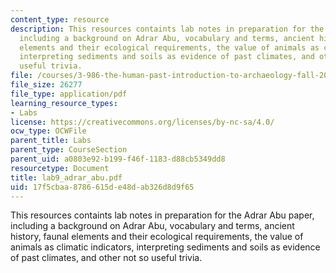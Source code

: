 ```yaml
---
content_type: resource
description: This resources containts lab notes in preparation for the Adrar Abu paper,
  including a background on Adrar Abu, vocabulary and terms, ancient history, faunal
  elements and their ecological requirements, the value of animals as climatic indicators,
  interpreting sediments and soils as evidence of past climates, and other not so
  useful trivia.
file: /courses/3-986-the-human-past-introduction-to-archaeology-fall-2006/17f5cbaa8786615de48dab326d8d9f65_lab9_adrar_abu.pdf
file_size: 26277
file_type: application/pdf
learning_resource_types:
- Labs
license: https://creativecommons.org/licenses/by-nc-sa/4.0/
ocw_type: OCWFile
parent_title: Labs
parent_type: CourseSection
parent_uid: a0803e92-b199-f46f-1183-d88cb5349dd8
resourcetype: Document
title: lab9_adrar_abu.pdf
uid: 17f5cbaa-8786-615d-e48d-ab326d8d9f65
---
```

This resources containts lab notes in preparation for the Adrar Abu paper, including a background on Adrar Abu, vocabulary and terms, ancient history, faunal elements and their ecological requirements, the value of animals as climatic indicators, interpreting sediments and soils as evidence of past climates, and other not so useful trivia.